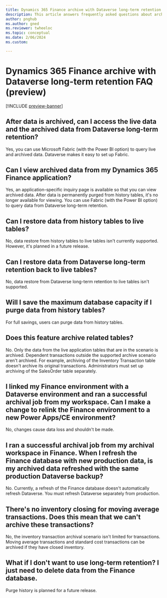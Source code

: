 ```yaml
---
title: Dynamics 365 Finance archive with Dataverse long-term retention FAQ (preview)
description: This article answers frequently asked questions about archiving data in Microsoft Dynamics 365 Finance with Dataverse.
author: pnghub
ms.author: gned
ms.reviewer: twheeloc
ms.topic: conceptual
ms.date: 2/06/2024
ms.custom:

---
```


# Dynamics 365 Finance archive with Dataverse long-term retention FAQ (preview)

[!INCLUDE [preview-banner](../../../supply-chain/includes/preview-banner.md)]

## After data is archived, can I access the live data and the archived data from Dataverse long-term retention?

Yes, you can use Microsoft Fabric (with the Power BI option) to query live and archived data. Dataverse makes it easy to set up Fabric.

## Can I view archived data from my Dynamics 365 Finance application?

Yes, an application-specific inquiry page is available so that you can view archived data. After data is permanently purged from history tables, it's no longer available for viewing. You can use Fabric (with the Power BI option) to query data from Dataverse long-term retention.

## Can I restore data from history tables to live tables?

No, data restore from history tables to live tables isn't currently supported. However, it's planned in a future release.

## Can I restore data from Dataverse long-term retention back to live tables?

No, data restore from Dataverse long-term retention to live tables isn't supported.

## Will I save the maximum database capacity if I purge data from history tables?

For full savings, users can purge data from history tables.

## Does this feature archive related tables?

No. Only the data from the live application tables that are in the scenario is archived. Dependent transactions outside the supported archive scenario aren't archived. For example, archiving of the Inventory Transaction table doesn't archive its original transactions. Administrators must set up archiving of the SalesOrder table separately.

## I linked my Finance environment with a Dataverse environment and ran a successful archival job from my workspace. Can I make a change to relink the Finance environment to a new Power Apps/CE environment?

No, changes cause data loss and shouldn't be made.

## I ran a successful archival job from my archival workspace in Finance. When I refresh the Finance database with new production data, is my archived data refreshed with the same production Dataverse backup?

No. Currently, a refresh of the Finance database doesn't automatically refresh Dataverse. You must refresh Dataverse separately from production.

## There's no inventory closing for moving average transactions. Does this mean that we can't archive these transactions?

No, the inventory transaction archival scenario isn't limited for transactions. Moving average transactions and standard cost transactions can be archived if they have closed inventory.

## What if I don't want to use long-term retention? I just need to delete data from the Finance database.

Purge history is planned for a future release.
